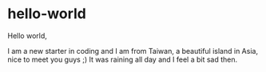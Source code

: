# hello-world

Hello world,

I am a new starter in coding and I am from Taiwan, a beautiful island in Asia, nice to meet you guys ;)
It was raining all day and I feel a bit sad then.
